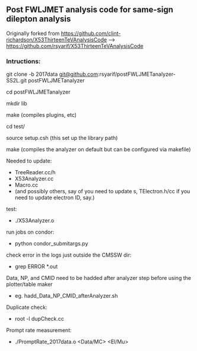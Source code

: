 ## Post FWLJMET analysis code for same-sign dilepton analysis

Originally forked from https://github.com/clint-richardson/X53ThirteenTeVAnalysisCode --> https://github.com/rsyarif/X53ThirteenTeVAnalysisCode

### Intructions:

git clone -b 2017data git@github.com:rsyarif/postFWLJMETanalyzer-SS2L.git postFWLJMETanalyzer

cd postFWLJMETanalyzer

mkdir lib

make (compiles plugins, etc)

cd test/

source setup.csh (this set up the library path)

make (compiles the analyzer on default but can be configured via makefile)

Needed to update:

* TreeReader.cc/h
* X53Analyzer.cc
* Macro.cc
* (and possibly others, say of you need to update s, TElectron.h/cc if you need to update electron ID, say.)

test:

* ./X53Analyzer.o <some argument needed check existing sh files for examples>

run jobs on condor:
* python condor_submitargs.py

check error in the logs just outside the CMSSW dir:
* grep ERROR *.out


Data, NP, and CMID need to be hadded after analyzer step before using the plotter/table maker
* eg.  hadd_Data_NP_CMID_afterAnalyzer.sh

Duplicate check:
*   root -l  dupCheck.cc


Prompt rate measurement:
* ./PromptRate_2017data.o <Data/MC> <El/Mu> <ID> <era>
